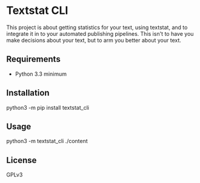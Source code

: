 
# Textstat CLI

This project is about getting statistics for your text, using textstat, and to integrate it in to your automated publishing pipelines. This isn't to have you make decisions about your text, but to arm you better about your text.

## Requirements

* Python 3.3 minimum

## Installation

  python3 -m pip install textstat_cli

## Usage

  python3 -m textstat_cli ./content

## License

GPLv3
